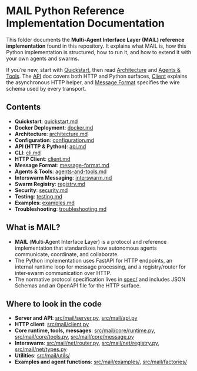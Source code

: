 # MAIL Python Reference Implementation Documentation

This folder documents the **Multi‑Agent Interface Layer (MAIL) reference implementation** found in this repository. It explains what MAIL is, how this Python implementation is structured, how to run it, and how to extend it with your own agents and swarms.

If you’re new, start with [Quickstart](/docs/quickstart.md), then read [Architecture](/docs/architecture.md) and [Agents & Tools](/docs/agents-and-tools.md). The [API](/docs/api.md) doc covers both HTTP and Python surfaces, [Client](/docs/client.md) explains the asynchronous HTTP helper, and [Message Format](/docs/message-format.md) specifies the wire schema used by every transport.

## Contents
- **Quickstart**: [quickstart.md](/docs/quickstart.md)
- **Docker Deployment**: [docker.md](/docs/docker.md)
- **Architecture**: [architecture.md](/docs/architecture.md)
- **Configuration**: [configuration.md](/docs/configuration.md)
- **API (HTTP & Python)**: [api.md](/docs/api.md)
- **CLI**: [cli.md](/docs/cli.md)
- **HTTP Client**: [client.md](/docs/client.md)
- **Message Format**: [message-format.md](/docs/message-format.md)
- **Agents & Tools**: [agents-and-tools.md](/docs/agents-and-tools.md)
- **Interswarm Messaging**: [interswarm.md](/docs/interswarm.md)
- **Swarm Registry**: [registry.md](/docs/registry.md)
- **Security**: [security.md](/docs/security.md)
- **Testing**: [testing.md](/docs/testing.md)
- **Examples**: [examples.md](/docs/examples.md)
- **Troubleshooting**: [troubleshooting.md](/docs/troubleshooting.md)

## What is MAIL?
- **MAIL** (**M**ulti‑**A**gent **I**nterface **L**ayer) is a protocol and reference implementation that standardizes how autonomous agents communicate, coordinate, and collaborate.
- The Python implementation uses FastAPI for HTTP endpoints, an internal runtime loop for message processing, and a registry/router for inter‑swarm communication over HTTP.
- The normative protocol specification lives in [spec/](/spec/SPEC.md) and includes JSON Schemas and an OpenAPI file for the HTTP surface.

## Where to look in the code
- **Server and API**: [src/mail/server.py](/src/mail/server.py), [src/mail/api.py](/src/mail/api.py)
- **HTTP client**: [src/mail/client.py](/src/mail/client.py)
- **Core runtime, tools, messages**: [src/mail/core/runtime.py](/src/mail/core/runtime.py), [src/mail/core/tools.py](/src/mail/core/tools.py), [src/mail/core/message.py](/src/mail/core/message.py)
- **Interswarm**: [src/mail/net/router.py](/src/mail/net/router.py), [src/mail/net/registry.py](/src/mail/net/registry.py), [src/mail/net/types.py](/src/mail/net/types.py)
- **Utilities**: [src/mail/utils/](/src/mail/utils/__init__.py)
- **Examples and agent functions**: [src/mail/examples/](/src/mail/examples/__init__.py), [src/mail/factories/](/src/mail/factories/__init__.py)
